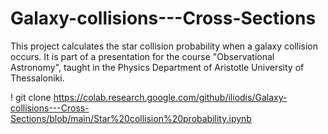 # Galaxy-collisions---Cross-Sections

This project calculates the star collision probability when a galaxy collision occurs. It is part of a presentation for the course "Observational Astronomy", taught in the Physics Department of Aristotle University of Thessaloniki.

! git clone https://colab.research.google.com/github/iliodis/Galaxy-collisions---Cross-Sections/blob/main/Star%20collision%20probability.ipynb
